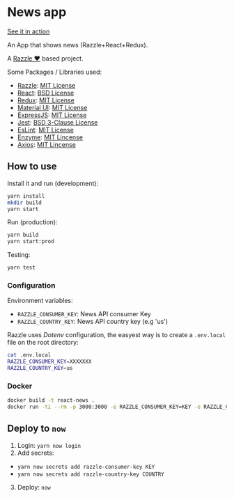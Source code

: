 # News app

[See it in action](https://react-news.juanma06.now.sh)

An App that shows news (Razzle+React+Redux).

A [Razzle ♥](https://github.com/jaredpalmer/razzle) based project.

Some Packages / Libraries used:

* [Razzle](https://github.com/jaredpalmer/razzle): [MIT License](https://github.com/jaredpalmer/razzle/blob/master/LICENSE)
* [React](https://github.com/facebook/react): [BSD License](https://github.com/facebook/react/blob/master/LICENSE)
* [Redux](https://github.com/reactjs/redux): [MIT License](https://github.com/reactjs/redux/blob/master/LICENSE.md)
* [Material UI](https://github.com/callemall/material-ui): [MIT License](https://github.com/callemall/material-ui/blob/v1-beta/LICENSE)
* [ExpressJS](https://github.com/expressjs/express): [MIT License](https://github.com/expressjs/express/blob/master/LICENSE)
* [Jest](https://github.com/facebook/jest): [BSD 3-Clause License](https://github.com/facebook/jest/blob/master/LICENSE)
* [EsLint](https://github.com/eslint/eslint): [MIT License](https://github.com/eslint/eslint/blob/master/LICENSE)
* [Enzyme](https://github.com/airbnb/enzyme): [MIT Lincense](https://github.com/airbnb/enzyme/blob/master/LICENSE.md)
* [Axios](https://github.com/axios/axios): [MIT Lincense](https://github.com/axios/axios/blob/master/LICENSE)

## How to use

Install it and run (development):

```bash
yarn install
mkdir build
yarn start
```

Run (production):

```bash
yarn build
yarn start:prod
```

Testing:

```bash
yarn test
```

### Configuration

Environment variables:

* `RAZZLE_CONSUMER_KEY`: News API consumer Key
* `RAZZLE_COUNTRY_KEY`: News API country key (e.g 'us')

Razzle uses _Dotenv_ configuration, the easyest way is to create a `.env.local` file on the root directory:

```bash
cat .env.local
RAZZLE_CONSUMER_KEY=XXXXXXX
RAZZLE_COUNTRY_KEY=us
```

### Docker

```bash
docker build -t react-news .
docker run -ti --rm -p 3000:3000 -e RAZZLE_CONSUMER_KEY=KEY -e RAZZLE_COUNTRY_KEY=CODE react-news
```

## Deploy to `now`

1. Login: `yarn now login`
2. Add secrets:
  * `yarn now secrets add razzle-consumer-key KEY`
  * `yarn now secrets add razzle-country-key COUNTRY`
3. Deploy: `now`
